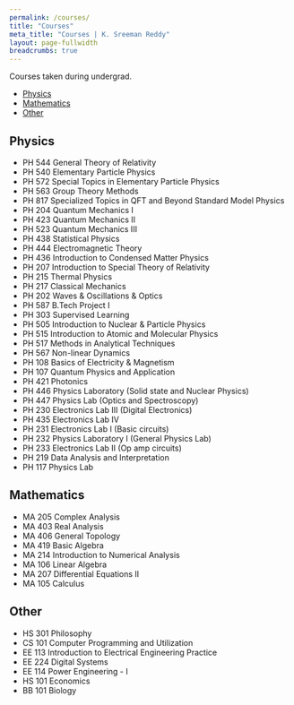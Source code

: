 ```yaml
---
permalink: /courses/
title: "Courses"
meta_title: "Courses | K. Sreeman Reddy"
layout: page-fullwidth
breadcrumbs: true
---
```

<script type="text/x-mathjax-config">
  MathJax.Hub.Config({
    tex2jax: {
      inlineMath: [ ['$','$'], ["\\(","\\)"] ],
      processEscapes: true
    }
  });
</script>
    
<script type="text/javascript"
        src="https://cdn.mathjax.org/mathjax/latest/MathJax.js?config=TeX-AMS-MML_HTMLorMML">
</script>

Courses taken during undergrad.

- [Physics](#physics)
- [Mathematics](#mathematics)
- [Other](#other)

## Physics
- PH 544 	General Theory of Relativity
- PH 540 	Elementary Particle Physics
- PH 572 	Special Topics in Elementary Particle Physics
- PH 563 	Group Theory Methods
- PH 817 	Specialized Topics in QFT and Beyond Standard Model Physics
- PH 204 	Quantum Mechanics I
- PH 423 	Quantum Mechanics II
- PH 523 	Quantum Mechanics III
- PH 438 	Statistical Physics
- PH 444 	Electromagnetic Theory
- PH 436 	Introduction to Condensed Matter Physics
- PH 207 	Introduction to Special Theory of Relativity
- PH 215 	Thermal Physics
- PH 217 	Classical Mechanics
- PH 202 	Waves & Oscillations & Optics
- PH 587 	B.Tech Project I
- PH 303 	Supervised Learning
- PH 505 	Introduction to Nuclear & Particle Physics
- PH 515 	Introduction to Atomic and Molecular Physics
- PH 517 	Methods in Analytical Techniques
- PH 567 	Non-linear Dynamics
- PH 108 	Basics of Electricity & Magnetism
- PH 107 	Quantum Physics and Application
- PH 421 	Photonics
- PH 446 	Physics Laboratory (Solid state and Nuclear Physics)
- PH 447 	Physics Lab (Optics and Spectroscopy)
- PH 230 	Electronics Lab III (Digital Electronics)
- PH 435 	Electronics Lab IV
- PH 231 	Electronics Lab I (Basic circuits)
- PH 232 	Physics Laboratory I (General Physics Lab)
- PH 233 	Electronics Lab II (Op amp circuits)
- PH 219 	Data Analysis and Interpretation
- PH 117 	Physics Lab

## Mathematics
- MA 205 	Complex Analysis
- MA 403 	Real Analysis
- MA 406 	General Topology
- MA 419 	Basic Algebra
- MA 214 	Introduction to Numerical Analysis
- MA 106 	Linear Algebra
- MA 207 	Differential Equations II
- MA 105 	Calculus

## Other
- HS 301 	Philosophy
- CS 101 	Computer Programming and Utilization
- EE 113 	Introduction to Electrical Engineering Practice
- EE 224 	Digital Systems
- EE 114 	Power Engineering - I
- HS 101 	Economics
- BB 101 	Biology

